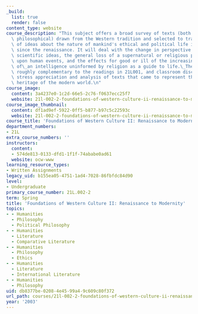 ```yaml
---
_build:
  list: true
  render: false
content_type: website
course_description: "This subject offers a broad survey of texts (both literary and\
  \ philosophical) drawn from the Western tradition and selected to trace the growth\
  \ of ideas about the nature of mankind's ethical and political life in the West\
  \ since the renaissance. It will deal with the change in perspective imposed by\
  \ scientific ideas, the general loss of a supernatural or religious perspective\
  \ upon human events, and the effects for good or ill of the increasing authority\
  \ of\_an intelligence uninformed by religion as a guide to life.\_The readings are\
  \ roughly complementary to the readings in 21L001, and classroom discussion will\
  \ stress appreciation and analysis of texts that came to represent the cultural\
  \ heritage of the modern world.\n"
course_image:
  content: 3a4237e0-1c2d-66e5-2c76-f0637ecc25f7
  website: 21l-002-2-foundations-of-western-culture-ii-renaissance-to-modernity-spring-2003
course_image_thumbnail:
  content: df1ad9ef-5922-0ff5-b877-b97c5c22593c
  website: 21l-002-2-foundations-of-western-culture-ii-renaissance-to-modernity-spring-2003
course_title: 'Foundations of Western Culture II: Renaissance to Modernity'
department_numbers:
- 21L
extra_course_numbers: ''
instructors:
  content:
  - 574de813-0133-dfd1-1f1f-74ababe0ad61
  website: ocw-www
learning_resource_types:
- Written Assignments
legacy_uid: b155ea05-4751-1ad4-7028-86fbfdc84d90
level:
- Undergraduate
primary_course_number: 21L.002-2
term: Spring
title: 'Foundations of Western Culture II: Renaissance to Modernity'
topics:
- - Humanities
  - Philosophy
  - Political Philosophy
- - Humanities
  - Literature
  - Comparative Literature
- - Humanities
  - Philosophy
  - Ethics
- - Humanities
  - Literature
  - International Literature
- - Humanities
  - Philosophy
uid: db8377be-0208-4e45-99a4-9c609c80f372
url_path: courses/21l-002-2-foundations-of-western-culture-ii-renaissance-to-modernity-spring-2003
year: '2003'
---
```

